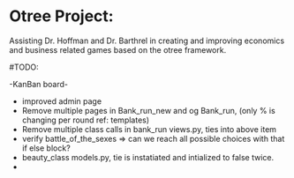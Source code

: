 # Otree Project:

Assisting Dr. Hoffman and Dr. Barthrel in creating and improving economics and business related games based on the otree framework. 

#TODO: 

 -KanBan board-
* improved admin page
* Remove multiple pages in Bank_run_new and og Bank_run, (only % is changing per round ref: templates)
* Remove multiple class calls in bank_run views.py, ties into above item
* verify battle_of_the_sexes => can we reach all possible choices with that if else block?
* beauty_class models.py, tie is instatiated and intialized to false twice. 
* 


